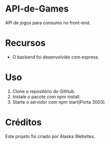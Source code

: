 # API-de-Games

API de jogos para consumo no front-end.

# Recursos

* O backend foi desenvolvido com express.

# Uso

1. Clone o repositório do GitHub.
2. Instale o pacote com npm install.
3. Starte o servidor com npm start(Porta 3003).

# Créditos

Este projeto foi criado por Alaska Websites.